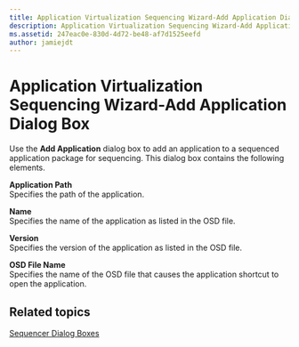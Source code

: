 ```yaml
---
title: Application Virtualization Sequencing Wizard-Add Application Dialog Box
description: Application Virtualization Sequencing Wizard-Add Application Dialog Box
ms.assetid: 247eac0e-830d-4d72-be48-af7d1525eefd
author: jamiejdt
---
```


# Application Virtualization Sequencing Wizard-Add Application Dialog Box


Use the **Add Application** dialog box to add an application to a sequenced application package for sequencing. This dialog box contains the following elements.

<a href="" id="application-path"></a>**Application Path**  
Specifies the path of the application.

<a href="" id="name"></a>**Name**  
Specifies the name of the application as listed in the OSD file.

<a href="" id="version"></a>**Version**  
Specifies the version of the application as listed in the OSD file.

<a href="" id="osd-file-name"></a>**OSD File Name**  
Specifies the name of the OSD file that causes the application shortcut to open the application.

## Related topics


[Sequencer Dialog Boxes](sequencer-dialog-boxes.md)

 

 





